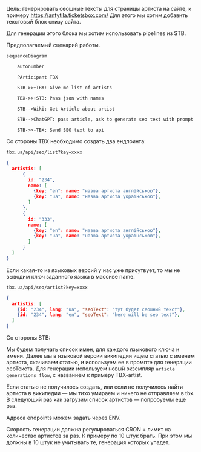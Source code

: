 Цель: генерировать сеошные тексты для страницы артиста на сайте, к примеру https://antytila.ticketsbox.com/
Для этого мы хотим добавить текстовый блок снизу сайта.

Для генерации этого блока мы хотим использовать pipelines из STB.

Предполагаемый сценарий работы.
```mermaid
sequenceDiagram

    autonumber

    PArticipant TBX

    STB->>+TBX: Give me list of artists

    TBX->>+STB: Pass json with names

    STB-->Wiki: Get Article about artist

    STB-->ChatGPT: pass article, ask to generate seo text with prompt

    STB->>-TBX: Send SEO text to api
```

Со стороны TBX необходимо создать два ендпоинта:

`tbx.ua/api/seo/list?key=xxxx`
```json
{
  artistis: [
	  {
	    id: "234", 
	    name: [
	      {key: "en": name: "назва артиста англійською"},
	      {key: "ua", name: "назва артиста українською"},
	    ]
	  },
	  {
	    id: "333", 
	    name: [
	      {key: "en": name: "назва артиста англійською"},
	      {key: "ua", name: "назва артиста українською"},
	    ]
	  }
  ]
}
```
Если какая-то из языковых версий у нас уже присутвует, то мы не выводим ключ заданного языка в массиве name.


`tbx.ua/api/seo/artist?key=xxxx`
```json
{
  artistis: [
	{id: "234", lang: "ua", "seoText": "тут будет сеошный текст"},
	{id: "234", lang: "en", "seoText": "here will be seo text"},
  ]
}
```

Со стороны STB:

Мы будем получать список имен, для каждого языкового ключа и имени. Далее мы в языковой версии википедии ищем статью с именем артиста, скачиваем статью, и используем ее в промпте для генерации сеоТекста. Для генерации используем новый экземпляр `article generations flow`, с названием к примеру TBX-artist.

Если статью не получилось создать, или если не получилось найти артиста в википедии — мы тихо умираем и ничего не отправляем в tbx. В следующий раз как загрузим список артистов — попробуемм еще раз.

Адреса endpoints можем задать через ENV.

Скорость генерации должна регулироваться CRON + лимит на количество артистов за раз. К примеру по 10 штук брать. При этом мы должны в 10 штук не учитывать те, генерация которых упадет.